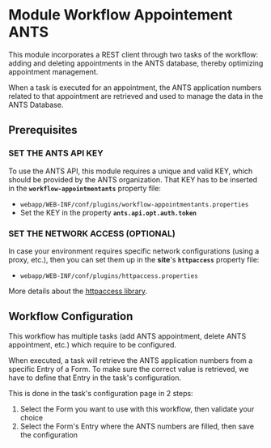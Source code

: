 # Module Workflow Appointement ANTS
This module incorporates a REST client through two tasks of the workflow: adding and deleting appointments in the ANTS database, thereby optimizing appointment management.

When a task is executed for an appointment, the ANTS application numbers related to that appointment are retrieved and used to manage the data in the ANTS Database.

## Prerequisites
### SET THE ANTS API KEY
To use the ANTS API, this module requires a unique and valid KEY, which should be provided by the ANTS organization. That KEY has to be inserted in the **`workflow-appointmentants`** property file:
- `webapp/WEB-INF/conf/plugins/workflow-appointmentants.properties`
- Set the KEY in the property **`ants.api.opt.auth.token`**

### SET THE NETWORK ACCESS (OPTIONAL)
In case your environment requires specific network configurations (using a proxy, etc.), then you can set them up in the **site**'s **`httpaccess`** property file:
- `webapp/WEB-INF/conf/plugins/httpaccess.properties`

More details about the [httpaccess library](https://github.com/lutece-platform/lutece-tech-library-httpaccess).

## Workflow Configuration

This workflow has multiple tasks (add ANTS appointment, delete ANTS appointment, etc.) which require to be configured.

When executed, a task will retrieve the ANTS application numbers from a specific Entry of a Form.
To make sure the correct value is retrieved, we have to define that Entry in the task's configuration.

This is done in the task's configuration page in 2 steps:

1. Select the Form you want to use with this workflow, then validate your choice
2. Select the Form's Entry where the ANTS numbers are filled, then save the configuration